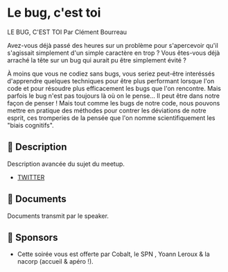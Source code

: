 # Le bug, c'est toi

LE BUG, C'EST TOI
Par Clément Bourreau

Avez-vous déjà passé des heures sur un problème pour s'apercevoir qu'il s'agissait simplement d'un simple caractère en trop ? Vous êtes-vous déjà arraché la tête sur un bug qui aurait pu être simplement évité ?

À moins que vous ne codiez sans bugs, vous seriez peut-être interéssés d'apprendre quelques techniques pour être plus performant lorsque l'on code et pour résoudre plus efficacement les bugs que l'on rencontre.
Mais parfois le bug n'est pas toujours là où on le pense... Il peut être dans notre façon de penser ! Mais tout comme les bugs de notre code, nous pouvons mettre en pratique des méthodes pour contrer les déviations de notre esprit, ces tromperies de la pensée que l'on nomme scientifiquement les "biais cognitifs".

## 📜 Description

Description avancée du sujet du meetup.

- [TWITTER](https://twitter.com/speaker_username)

## 📂 Documents

Documents transmit par le speaker.

## 💖 Sponsors

- Cette soirée vous est offerte par Cobalt, le SPN , Yoann Leroux & la nacorp (accueil & apéro !).
